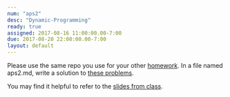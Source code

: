 ```yaml
---
num: "aps2"
desc: "Dynamic-Programming"
ready: true
assigned: 2017-08-16 11:00:00.00-7:00
due: 2017-08-20 22:00:00.00-7:00
layout: default
---
```


Please use the same repo you use for your other [homework](/hwk/h01/). In a file named aps2.md, write a solution to [these problems](/hwk/aps2/aps2problems.pdf).

You may find it helpful to refer to the [slides from class](/hwk/aps2/aps2NotesAug16.pptx).
